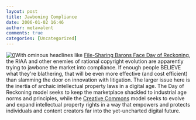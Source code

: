 ```yaml
---
layout: post
title: Jawboning Compliance
date: 2006-01-02 16:46
author: metavalent
comments: true
categories: [Uncategorized]
---
```

<!--Lead Photo --><a href="http://news.yahoo.com/s/ap/20060102/ap_on_hi_te/lords_of_file_sharing"><img src="http://awebcamdarkly.com/images/yahoo.news.logo.gif" border="0" alt="0" /></a><!-- Commentary -->With ominous headlines like <a href="http://news.yahoo.com/s/ap/20060102/ap_on_hi_te/lords_of_file_sharing">File-Sharing Barons Face Day of Reckoning</a>, the RIAA and other enemies of rational copyright evolution are apparently trying to jawbone the market into compliance.  If enough people BELIEVE what they're blathering, that will be even more effective (and cost efficient) than slamming the door on innovation with litigation.  The larger issue here is the inertia of archaic intellectual property laws in a digital age.  The Day of Reckoning model seeks to keep the marketplace shackled to industrial age norms and principles, while the <a href="http://creativecommons.org/">Creative Commons</a> model seeks to evolve and expand intellectual property rights in a way that empowers and protects individuals and content creators far into the yet-uncharted digital future.
